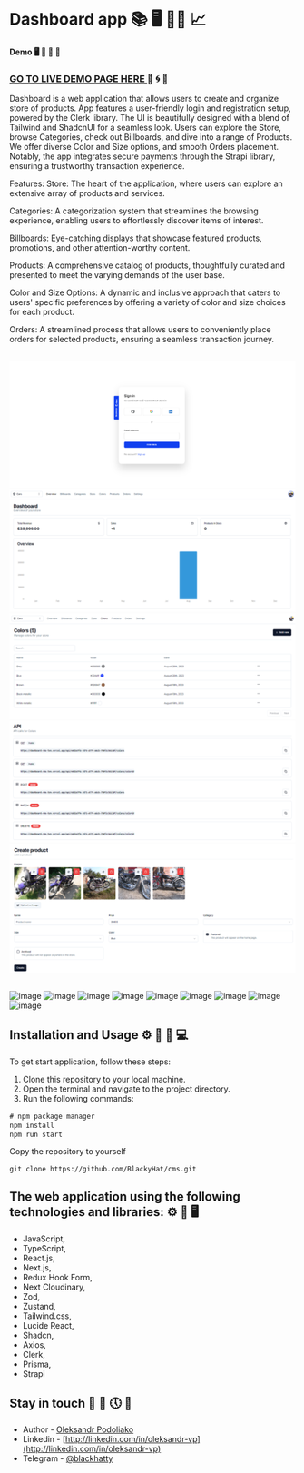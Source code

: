 # Dashboard app 📚 🖥️ 👨‍💻 📈

#### Demo 🖥️ 🚀 📅 🏦

### [GO TO LIVE DEMO PAGE HERE ](https://dashboard-carshub.vercel.app/) 👀 🌀 📙

Dashboard is a web application that allows users to create and organize store of products. App features a user-friendly login and registration setup, powered by the Clerk library. The UI is beautifully designed with a blend of Tailwind and ShadcnUI for a seamless look. Users can explore the Store, browse Categories, check out Billboards, and dive into a range of Products. We offer diverse Color and Size options, and smooth Orders placement. Notably, the app integrates secure payments through the Strapi library, ensuring a trustworthy transaction experience.

Features:
Store: The heart of the application, where users can explore an extensive array of products and services.

Categories: A categorization system that streamlines the browsing experience, enabling users to effortlessly discover items of interest.

Billboards: Eye-catching displays that showcase featured products, promotions, and other attention-worthy content.

Products: A comprehensive catalog of products, thoughtfully curated and presented to meet the varying demands of the user base.

Color and Size Options: A dynamic and inclusive approach that caters to users' specific preferences by offering a variety of color and size choices for each product.

Orders: A streamlined process that allows users to conveniently place orders for selected products, ensuring a seamless transaction journey.

##

![Login page ](assets/11.png) ![Dashboard page ](assets/22.png)
![Colors page ](assets/33.png) ![Colors API](assets/44.png) ![Create product page](assets/55.png)

##

![image](https://img.shields.io/badge/TypeScript-007ACC?style=for-the-badge&logo=typescript&logoColor=white)
![image](https://img.shields.io/badge/JavaScript-323330?style=for-the-badge&logo=javascript&logoColor=F7DF1E)
![image](https://img.shields.io/badge/next%20js-000000?style=for-the-badge&logo=nextdotjs&logoColor=white)
![image](https://img.shields.io/badge/React-20232A?style=for-the-badge&logo=react&logoColor=61DAFB)
![image](https://img.shields.io/badge/Tailwind_CSS-38B2AC?style=for-the-badge&logo=tailwind-css&logoColor=white)
![image](https://img.shields.io/badge/Prisma-3982CE?style=for-the-badge&logo=Prisma&logoColor=white)
![image](https://img.shields.io/badge/strapi-2F2E8B?style=for-the-badge&logo=strapi&logoColor=white)
![image](https://img.shields.io/badge/Vercel-000000?style=for-the-badge&logo=vercel&logoColor=white)
![image](https://img.shields.io/badge/VSCode-0078D4?style=for-the-badge&logo=visual%20studio%20code&logoColor=white)

## Installation and Usage ⚙️ 🚀 📅 💻

To get start application, follow these steps:

1.  Clone this repository to your local machine.
2.  Open the terminal and navigate to the project directory.
3.  Run the following commands:

```
# npm package manager
npm install
npm run start
```

Copy the repository to yourself

```shell
git clone https://github.com/BlackyHat/cms.git
```

## The web application using the following technologies and libraries: ⚙️ 🚧 🖥️

- JavaScript,
- TypeScript,
- React.js,
- Next.js,
- Redux Hook Form,
- Next Cloudinary,
- Zod,
- Zustand,
- Tailwind.css,
- Lucide React,
- Shadcn,
- Axios,
- Clerk,
- Prisma,
- Strapi

## Stay in touch 🤠 💼 🕔 🏁

- Author - [Oleksandr Podoliako](https://github.com/BlackyHat)
- Linkedin - [http://linkedin.com/in/oleksandr-vp](http://linkedin.com/in/oleksandr-vp)
- Telegram - [@blackhatty](https://t.me/blackhatty)
